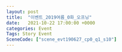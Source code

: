 ```yaml
---
layout: post
title:  "이벤트_2019여름_0화_오프닝"
date:   2021-10-22 17:00:00 +0000
categories: Event
Tags: Story Event
SceneCode: ["scene_evt190627_cp0_q1_s10"]
---
```


